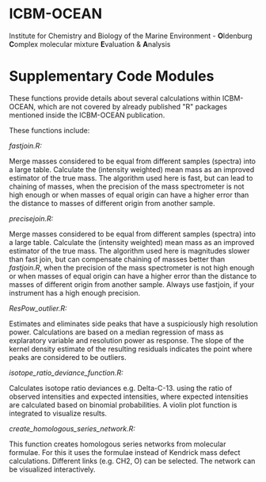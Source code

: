 # ICBM-OCEAN 
Institute for Chemistry and Biology of the Marine Environment - **O**ldenburg **C**omplex molecular mixture **E**valuation & **A**nalysis

# Supplementary Code Modules

These functions provide details about several calculations within ICBM-OCEAN, which are not covered by already published "R" packages mentioned inside the ICBM-OCEAN publication.

These functions include:

*fastjoin.R:* 

Merge masses considered to be equal from different samples (spectra) into a large table. Calculate the (intensity weighted) mean mass as an improved estimator of the true mass. The algorithm used here is fast, but can lead to chaining of masses, when the precision of the mass spectrometer is not high enough or when masses of equal origin can have a higher error than the distance to masses of different origin from another sample. 

*precisejoin.R:* 

Merge masses considered to be equal from different samples (spectra) into a large table. Calculate the (intensity weighted) mean mass as an improved estimator of the true mass. The algorithm used here is magnitudes slower than fast join, but can compensate chaining of masses better than *fastjoin.R*, when the precision of the mass spectrometer is not high enough or when masses of equal origin can have a higher error than the distance to masses of different origin from another sample. 
Always use fastjoin, if your instrument has a high enough precision.

*ResPow_outlier.R:*

Estimates and eliminates side peaks that have a suspiciously high resolution power. Calculations are based on a median regression of mass as explaratory variable and resolution power as response. The slope of the kernel density estimate of the resulting residuals indicates the point where peaks are considered to be outliers. 

*isotope_ratio_deviance_function.R:*

Calculates isotope ratio deviances e.g. Delta-C-13. using the ratio of observed intensities and expected intensities, where expected intensities are calculated based on binomial probabilities. A violin plot function is integrated to visualize results. 

*create_homologous_series_network.R:*

This function creates homologous series networks from molecular formulae. For this it uses the formulae instead of Kendrick mass defect calculations. Different links (e.g. CH2, O) can be selected. The network can be visualized interactively. 



